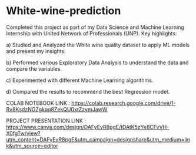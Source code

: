# White-wine-prediction

Completed this project as part of my Data Science and Machine Learning Internship with United Network of Professionals (UNP). Key highlights:

a) Studied and Analyzed the White wine quality dataset to apply ML models and present my insights.

b) Performed various Exploratory Data Analysis to understand the data and compare the variables.

c) Experimented with different Machine Learning algorithms.

d) Compared the results to recommend the best Regression model.

COLAB NOTEBOOK LINK : 
https://colab.research.google.com/drive/1-Rv8KsdzNGZgkqq8ZekQU0xrZzymJawW

PROJECT PRESENTATION LINK :
https://www.canva.com/design/DAFyEvR8pgE/tDAtK5zYe8CFvVH-X0fgTw/view?utm_content=DAFyEvR8pgE&utm_campaign=designshare&utm_medium=link&utm_source=editor
